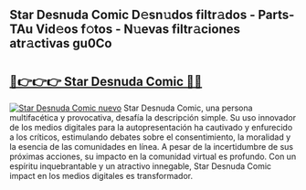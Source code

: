 ## Star Desnuda Comic D𝚎sn𝚞dos filtr𝚊dos - Parts-TAu Vid𝚎os f𝚘tos - N𝚞evas filtr𝚊ciones atr𝚊ctivas gu0Co

# <h2><a href="http://mb6hd5.tromn.icu/?c=Star+Desnuda+Comic">🔗👉👉👉 Star Desnuda Comic 🔗🔗</a></h2>

[![Star Desnuda Comic nuevo](https://i.imgur.com/pEAQMta.gif)](http://mb6hd5.tromn.icu/?c=Star+Desnuda+Comic)
Star Desnuda Comic, una persona multifacética y provocativa, desafía la descripción simple. Su uso innovador de los medios digitales para la autopresentación ha cautivado y enfurecido a los críticos, estimulando debates sobre el consentimiento, la moralidad y la esencia de las comunidades en línea. A pesar de la incertidumbre de sus próximas acciones, su impacto en la comunidad virtual es profundo. Con un espíritu inquebrantable y un atractivo innegable, Star Desnuda Comic impact en los medios digitales es transformador.
